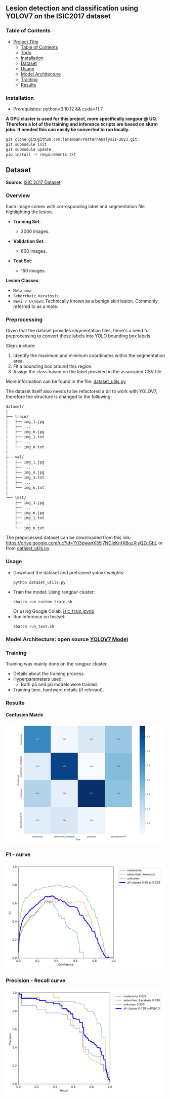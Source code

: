 ## Lesion detection and classification using YOLOV7 on the ISIC2017 dataset

### Table of Contents
- [Project Title](#project-title)
  - [Table of Contents](#table-of-contents)
  - [Todo](#todo)
  - [Installation](#installation)
  - [Dataset](#dataset)
  - [Usage](#usage)
  - [Model Architecture](#model-architecture)
  - [Training](#training)
  - [Results](#results)


### Installation
- Prerequisites: python=3.10.12 && cuda=11.7

**A GPU cluster is used for this project, more specifically rangpur @ UQ. Therefore a lot of the training and inference scripts are based on slurm jobs. If needed this can easily be converted to run locally.**

```
git clone git@github.com:larsmoan/PatternAnalysis-2023.git
git submodule init 
git submodule update
pip install -r requirements.txt
```

## Dataset
**Source**: [ISIC 2017 Dataset](https://challenge.isic-archive.com/data/#2017)

### Overview
Each image comes with corresponding label and segmentation file highlighting the lesion.
- **Training Set**: 
  - 2000 images.
  
- **Validation Set**: 
  - 600 images.
  
- **Test Set**: 
  - 150 images.

**Lesion Classes**:
- `Melanoma`
- `Seborrheic Keratosis`
- `Nevi / Uknown`: Technically known as a benign skin lesion. Commonly referred to as a mole.


### Preprocessing
Given that the dataset provides segmentation files, there's a need for preprocessing to convert these labels into YOLO bounding box labels. 

Steps include:
1. Identify the maximum and minimum coordinates within the segmentation area.
2. Fit a bounding box around this region.
3. Assign the class based on the label provided in the associated CSV file.

More information can be found in the file: [dataset_utils.py](./dataset_utils.py)

The dataset itself also needs to be refactored a bit to work with YOLOV7, therefore the structure is changed to the following:
```
dataset/
│
├── train/
│   ├── img_1.jpg
│   ├── ...
│   ├── img_n.jpg
│   ├── img_1.txt
│   ├── ...
│   └── img_n.txt
│
├── val/
│   ├── img_1.jpg
│   ├── ...
│   ├── img_n.jpg
│   ├── img_1.txt
│   ├── ...
│   └── img_n.txt
│
└── test/
    ├── img_1.jpg
    ├── ...
    ├── img_n.jpg
    ├── img_1.txt
    ├── ...
    └── img_n.txt
```

The prepocessed dataset can be downloaded from this link:
https://drive.google.com/uc?id=1YI3pwanX35i7NCIxKnfXBozXiyQZcGbL or from [dataset_utils.py](./dataset_utils.py)



### Usage
- Download the dataset and pretrained yolov7 weights:
  ```
  python dataset_utils.py
  ```
- Train the model:
  Using rangpur cluster:
  ```
  sbatch run_custom_train.sh
  ```
  Or using Google Colab:
  [isic_train.ipynb](./isic_train.ipynb)
- Run inference on testset:
  ```
  sbatch run_test.sh
  ```

### Model Architecture: open source [YOLOV7 Model](https://github.com/WongKinYiu/yolov7)

### Training
Training was mainly done on the rangpur cluster, 

- Details about the training process.
- Hyperparameters used:
  - Both p5 and p6 models were trained. 
- Training time, hardware details (if relevant).

### Results
#### Confusion Matrix
<img src="results/yolov7_b32_p100/confusion_matrix.png" alt="Description" >


### F1 - curve
<img src="results/yolov7_b32_p100/F1_curve.png" alt="Description">

### Precision - Recall curve
<img src="results/yolov7_b32_p100/PR_curve.png" alt="Description">